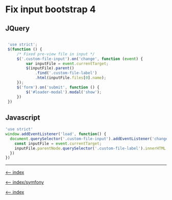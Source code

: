 # Fix input bootstrap 4
## JQuery

```javascript

 'use strict';
 $(function () {
     /* Fixed pre-view file in input */
     $('.custom-file-input').on('change', function (event) {
         var inputFile = event.currentTarget;
         $(inputFile).parent()
             .find('.custom-file-label')
             .html(inputFile.files[0].name);
     });
     $('form').on('submit', function () {
         $('#loader-modal').modal('show');
     })
 })
```

## Javascript

```javascript
'use strict'
window.addEventListener('load', function() {
  document.querySelector('.custom-file-input').addEventListener('change', function(event) {
    const inputFile = event.currentTarget;
    inputFile.parentNode.querySelector('.custom-file-label').innerHTML = inputFile.files[0].name;
  })
})
```

---

[<-- index](/symfony/front/index.md)

[<-- index/symfony](/symfony/index.md)

[<-- index](/README.md)
